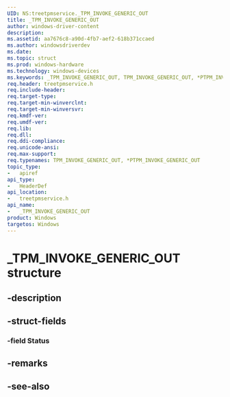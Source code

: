 ```yaml
---
UID: NS:treetpmservice._TPM_INVOKE_GENERIC_OUT
title: _TPM_INVOKE_GENERIC_OUT
author: windows-driver-content
description: 
ms.assetid: aa7676c8-a90d-4fb7-aef2-618b371ccaed
ms.author: windowsdriverdev
ms.date: 
ms.topic: struct
ms.prod: windows-hardware
ms.technology: windows-devices
ms.keywords: _TPM_INVOKE_GENERIC_OUT, TPM_INVOKE_GENERIC_OUT, *PTPM_INVOKE_GENERIC_OUT, 
req.header: treetpmservice.h
req.include-header:
req.target-type:
req.target-min-winverclnt:
req.target-min-winversvr:
req.kmdf-ver:
req.umdf-ver:
req.lib:
req.dll:
req.ddi-compliance:
req.unicode-ansi:
req.max-support:
req.typenames: TPM_INVOKE_GENERIC_OUT, *PTPM_INVOKE_GENERIC_OUT
topic_type: 
-	apiref
api_type: 
-	HeaderDef
api_location: 
-	treetpmservice.h
api_name: 
-	_TPM_INVOKE_GENERIC_OUT
product: Windows
targetos: Windows
---
```


# _TPM_INVOKE_GENERIC_OUT structure

## -description


## -struct-fields

### -field Status
 

## -remarks

## -see-also